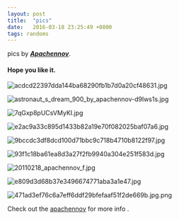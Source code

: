 ```yaml
---
layout: post
title:  "pics"
date:   2016-03-18 23:25:49 +0800
tags: randoms
---
```


pics by [***Apachennov***][origin].

#### Hope you like it.

![acdcd22397dda144ba68290fb1b7d0a20cf48631.jpg](https://ooo.0o0.ooo/2016/03/18/56ec1a9ad2f0c.jpg)

![astronaut_s_dream_900_by_apachennov-d9lws1s.jpg](https://ooo.0o0.ooo/2016/03/18/56ec1ba087aae.jpg)

![7qGxp8pUCsVMyKI.jpg](https://ooo.0o0.ooo/2016/03/18/56ec1ba0d0320.jpg)

![e2ac9a33c895d1433b82a19e70f082025baf07a6.jpg](https://ooo.0o0.ooo/2016/03/18/56ec1ba129cf9.jpg)

![9bccdc3df8dcd100d71bbc9c718b4710b8122f97.jpg](https://ooo.0o0.ooo/2016/03/18/56ec1ba1536d0.jpg)

![93f1c18ba61ea8d3a27f2fb9940a304e251f583d.jpg](https://ooo.0o0.ooo/2016/03/18/56ec1ba2ab911.jpg)

![20110218_apachennov_f.jpg](https://ooo.0o0.ooo/2016/03/18/56ec1ba3e7006.jpg)

![e809d3d68b37e3496674771aba3a1e47.jpg](https://ooo.0o0.ooo/2016/03/18/56ec1ba62e543.jpg)

![471ad3ef76c6a7eff6ddf29bfefaaf51f2de669b.jpg.png](https://ooo.0o0.ooo/2016/03/18/56ec1bb19af59.png)

Check out the [apachennov][origin] for more info .

[origin]: http://apachennov.deviantart.com